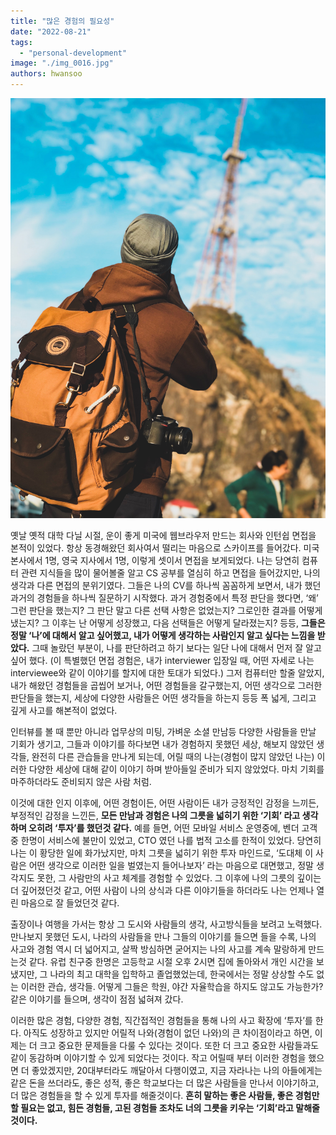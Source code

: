 ```yaml
---
title: "많은 경험의 필요성"
date: "2022-08-21"
tags: 
  - "personal-development"
image: "./img_0016.jpg"
authors: hwansoo
---
```

![featured image](./img_0016.jpg)

옛날 옛적 대학 다닐 시절, 운이 좋게 미국에 웹브라우저 만드는 회사와 인턴쉽 면접을 본적이 있었다. 항상 동경해왔던 회사여서 떨리는 마음으로 스카이프를 들어갔다. 미국 본사에서 1명, 영국 지사에서 1명, 이렇게 셋이서 면접을 보게되었다. 나는 당연히 컴퓨터 관련 지식들을 많이 물어볼줄 알고 CS 공부를 열심히 하고 면접을 들어갔지만, 나의 생각과 다른 면접의 분위기였다. 그들은 나의 CV를 하나씩 꼼꼼하게 보면서, 내가 했던 과거의 경험들을 하나씩 질문하기 시작했다. 과거 경험중에서 특정 판단을 했다면, ‘왜’ 그런 판단을 했는지? 그 판단 말고 다른 선택 사항은 없었는지? 그로인한 결과를 어떻게 냈는지? 그 이후는 난 어떻게 성장했고, 다음 선택들은 어떻게 달라졌는지? 등등, **그들은 정말 ‘나’에 대해서 알고 싶어했고, 내가 어떻게 생각하는 사람인지 알고 싶다는 느낌을 받았다.** 그때 놀랐던 부분이, 나를 판단하려고 하기 보다는 일단 나에 대해서 먼저 잘 알고 싶어 했다. (이 특별했던 면접 경험은, 내가 interviewer 입장일 때, 어떤 자세로 나는 interviewee와 같이 이야기를 할지에 대한 토대가 되었다.) 그저 컴퓨터만 할줄 알았지,내가 해왔던 경험들을 곱씹어 보거나, 어떤 경험들을 갈구했는지, 어떤 생각으로 그러한 판단들을 했는지, 세상에 다양한 사람들은 어떤 생각들을 하는지 등등 폭 넓게, 그리고 깊게 사고를 해본적이 없었다.

인터뷰를 볼 때 뿐만 아니라 업무상의 미팅, 가벼운 소셜 만남등 다양한 사람들을 만날 기회가 생기고, 그들과 이야기를 하다보면 내가 경험하지 못했던 세상, 해보지 않았던 생각들, 완전히 다른 관습들을 만나게 되는데, 어릴 때의 나는(경험이 많지 않았던 나는) 이러한 다양한 세상에 대해 같이 이야기 하며 받아들일 준비가 되지 않았었다. 마치 기회를 마주하더라도 준비되지 않은 사람 처럼.

이것에 대한 인지 이후에, 어떤 경험이든, 어떤 사람이든 내가 긍정적인 감정을 느끼든, 부정적인 감정을 느낀든, **모든 만남과 경험은 나의 그릇을 넓히기 위한 ‘기회’ 라고 생각하며 오히려 ‘투자’를 했던것 같다.** 예를 들면, 어떤 모바일 서비스 운영중에, 벤더 고객중 한명이 서비스에 불만이 있었고, CTO 였던 나를 법적 고소를 한적이 있었다. 당연히 나는 이 황당한 일에 화가났지만, 마치 그릇을 넓히기 위한 투자 마인드로, ‘도대체 이 사람은 어떤 생각으로 이러한 일을 벌였는지 들어나보자’ 라는 마음으로 대면했고, 정말 생각지도 못한, 그 사람만의 사고 체계를 경험할 수 있었다. 그 이후에 나의 그릇의 깊이는 더 깊어졌던것 같고, 어떤 사람이 나의 상식과 다른 이야기들을 하더라도 나는 언제나 열린 마음으로 잘 들었던것 같다.

출장이나 여행을 가서는 항상 그 도시와 사람들의 생각, 사고방식들을 보려고 노력했다. 만나보지 못했던 도시, 나라의 사람들을 만나 그들의 이야기를 들으면 들을 수록, 나의 사고와 경험 역시 더 넓어지고, 살짝 방심하면 굳어지는 나의 사고를 계속 말랑하게 만드는것 같다. 유럽 친구중 한명은 고등학교 시절 오후 2시면 집에 돌아와서 개인 시간을 보냈지만, 그 나라의 최고 대학을 입학하고 졸업했었는데, 한국에서는 정말 상상할 수도 없는 이러한 관습, 생각들. 어떻게 그들은 학원, 야간 자율학습을 하지도 않고도 가능한가? 같은 이야기를 들으며, 생각이 점점 넓혀져 갔다.

이러한 많은 경험, 다양한 경험, 직간접적인 경험들을 통해 나의 사고 확장에 ‘투자’를 한다. 아직도 성장하고 있지만 어릴적 나와(경험이 없던 나와)의 큰 차이점이라고 하면, 이제는 더 크고 중요한 문제들을 다룰 수 있다는 것이다. 또한 더 크고 중요한 사람들과도 같이 동감하며 이야기할 수 있게 되었다는 것이다. 작고 어릴때 부터 이러한 경험을 했으면 더 좋았겠지만, 20대부터라도 깨달아서 다행이였고, 지금 자라나는 나의 아들에게는 같은 돈을 쓰더라도, 좋은 성적, 좋은 학교보다는 더 많은 사람들을 만나서 이야기하고, 더 많은 경험들을 할 수 있게 투자를 해줄것이다. **흔히 말하는 좋은 사람들, 좋은 경험만 할 필요는 없고, 힘든 경험들, 고된 경험들 조차도 너의 그릇을 키우는 ‘기회’라고 말해줄 것이다.**
